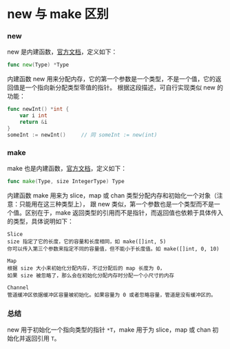 new 与 make 区别
===

### new

new 是内建函数，[官方文档](http://golang.org/pkg/builtin/#new)，定义如下：

```go
func new(Type) *Type
```

内建函数 new 用来分配内存，它的第一个参数是一个类型，不是一个值，它的返回值是一个指向新分配类型零值的指针。
根据这段描述，可自行实现类似 new 的功能：

```go
func newInt() *int {
    var i int
    return &i
}
someInt := newInt()     // 同 someInt := new(int)
```

### make

make 也是内建函数，[官方文档](http://golang.org/pkg/builtin/#make)，定义如下：

```go
func make(Type, size IntegerType) Type
```

内建函数 make 用来为 slice，map 或 chan 类型分配内存和初始化一个对象（注意：只能用在这三种类型上），
跟 new 类似，第一个参数也是一个类型而不是一个值。区别在于，make 返回类型的引用而不是指针，而返回值也依赖于具体传入的类型，具体说明如下：

```
Slice
size 指定了它的长度，它的容量和长度相同，如 make([]int, 5)
你可以传入第三个参数来指定不同的容量值，但不能小于长度值。如 make([]int, 0, 10)

Map
根据 size 大小来初始化分配内存，不过分配后的 map 长度为 0，
如果 size 被忽略了，那么会在初始化分配内存时分配一个小尺寸的内存

Channel
管道缓冲区依据缓冲区容量被初始化。如果容量为 0 或者忽略容量，管道是没有缓冲区的。
```

### 总结

new 用于初始化一个指向类型的指针 `*T`，make 用于为 slice，map 或 chan 初始化并返回引用 `T`。
